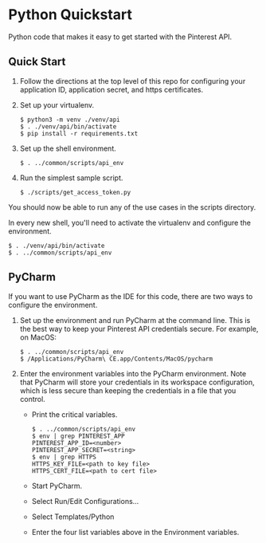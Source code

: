 # Python Quickstart

Python code that makes it easy to get started with the Pinterest API.

## Quick Start

1. Follow the directions at the top level of this repo for configuring
your application ID, application secret, and https certificates.

2. Set up your virtualenv.

   ```
   $ python3 -m venv ./venv/api
   $ . ./venv/api/bin/activate
   $ pip install -r requirements.txt
   ```

3. Set up the shell environment.

   ```
   $ . ../common/scripts/api_env
   ```

4. Run the simplest sample script.

   ```
   $ ./scripts/get_access_token.py
   ```

You should now be able to run any of the use cases in the scripts directory.

In every new shell, you'll need to activate the virtualenv and configure the environment.

```
$ . ./venv/api/bin/activate
$ . ../common/scripts/api_env
```

## PyCharm

If you want to use PyCharm as the IDE for this code, there are two ways
to configure the environment.

1. Set up the environment and run PyCharm at the command line. This is the best way to keep your Pinterest API credentials secure. For example, on MacOS:

   ```
   $ . ../common/scripts/api_env
   $ /Applications/PyCharm\ CE.app/Contents/MacOS/pycharm
   ```

2. Enter the environment variables into the PyCharm environment. Note that PyCharm will store your credentials in its workspace configuration,
which is less secure than keeping the credentials in a file that you control.

   * Print the critical variables.

     ```
     $ . ../common/scripts/api_env
     $ env | grep PINTEREST_APP
     PINTEREST_APP_ID=<number>
     PINTEREST_APP_SECRET=<string>
     $ env | grep HTTPS
     HTTPS_KEY_FILE=<path to key file>
     HTTPS_CERT_FILE=<path to cert file>
     ```

   * Start PyCharm.
   * Select Run/Edit Configurations...
   * Select Templates/Python
   * Enter the four list variables above in the Environment variables.

